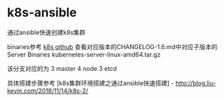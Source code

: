# k8s-ansible
通过ansible快速创建k8s集群

binaries参考 [k8s github](#https://github.com/kubernetes/kubernetes)
查看对应版本的CHANGELOG-1.6.md中对应子版本的Server Binaries  kubernetes-server-linux-amd64.tar.gz

该分支对应的为
3 master 4 node  3 etcd

具体搭建步骤参考 [k8s集群环境搭建之通过ansible快速搭建] - http://blog.liu-kevin.com/2018/11/14/k8s-2/
